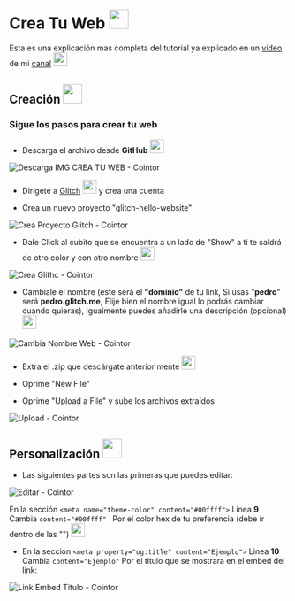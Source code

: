 # Crea Tu Web <img src="https://cdn.discordapp.com/emojis/875135451281887324.png?v=1" width="35px">

Esta es una explicación mas completa del tutorial ya explicado en un [video](https://cointor.cf) de mi [canal](https://www.youtube.com/channel/UC533ULEaGNCG01Ojv2Dtavw) <img src="https://cdn.discordapp.com/emojis/872769021274128386.png?v=1" width="25px">

## Creación <img src="https://cdn.discordapp.com/emojis/808381295976644708.gif?v=1" width="35px">

### Sigue los pasos para **crear tu web**


* Descarga el archivo desde **GitHub** <img src="https://cdn.discordapp.com/emojis/872049162672300032.png?v=1" width="25px">

![Descarga IMG CREA TU WEB - Cointor](https://media.discordapp.net/attachments/870482014971768833/875468249477832754/unknown.png)

* Dirígete a [Glitch](https://glitch.com/) <img src="https://cdn.discordapp.com/emojis/860829854530535424.gif?v=1" width="25px"> y crea una cuenta 

* Crea un nuevo proyecto "glitch-hello-website"

![Crea Proyecto Glitch - Cointor](https://media.discordapp.net/attachments/870482016116830208/875471804016263178/unknown.png)

* Dale Click al cubito que se encuentra a un lado de "Show" a ti te saldrá de otro color y con otro nombre <img src="https://cdn.discordapp.com/emojis/862881395683622942.gif?v=1" width="25px">

![Crea Glithc - Cointor](https://media.discordapp.net/attachments/870482016116830208/875473365748551741/unknown.png)

* Cámbiale el nombre (este será el **"dominio"** de tu link, Si usas "**pedro**" será **pedro.glitch.me**, Elije bien el nombre igual lo podrás cambiar cuando quieras), Igualmente puedes añadirle una descripción (opcional) <img src="https://cdn.discordapp.com/emojis/852644384368492574.gif?v=1" width="25px">

![Cambia Nombre Web - Cointor](https://media.discordapp.net/attachments/870482016116830208/875475013132775455/unknown.png)

* Extra el .zip que descárgate anterior mente <img src="https://cdn.discordapp.com/emojis/842445661563781120.gif?v=1" width="25px">

* Oprime "New File"

* Oprime "Upload a File"  y sube los archivos extraídos 

![Upload - Cointor](https://media.discordapp.net/attachments/870482016116830208/875480115583266866/unknown.png)

## Personalización <img src="https://cdn.discordapp.com/emojis/875136008465825812.png?v=1" width="35px">

* Las siguientes partes son las primeras que puedes editar: 

![Editar - Cointor](https://media.discordapp.net/attachments/870482016116830208/875504485936558090/unknown.png)

En la sección ``` <meta name="theme-color" content="#00ffff"> ``` Linea **9** Cambia ```content="#00ffff" ```  Por el color hex de tu preferencia (debe ir dentro de las "") <img src="https://cdn.discordapp.com/emojis/825997818938392596.gif?v=1" width="25px">

* En la sección ```<meta property="og:title" content="Ejemplo">``` Linea **10** Cambia ```content="Ejemplo"``` Por el titulo que se mostrara en el embed del link: 

![Link Embed Titulo - Cointor](https://media.discordapp.net/attachments/870482016116830208/875507856764436490/unknown.png) 
